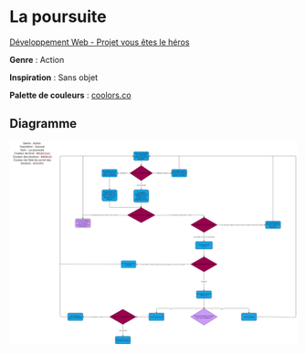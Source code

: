 # La poursuite
[Développement Web - Projet vous êtes le héros](https://smnarnold.com/projets/vous-etes-le-heros)

**Genre** : Action

**Inspiration** : Sans objet

**Palette de couleurs** : [coolors.co](https://coolors.co/17172b-cfd4fa-ffffff-060328-243d61-010321)

## Diagramme 

![](/assets/schema.png)



